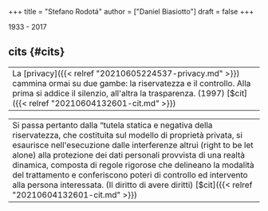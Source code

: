 +++
title = "Stefano Rodotá"
author = ["Daniel Biasiotto"]
draft = false
+++

1933 - 2017


## cits {#cits}

|                                                                                                                                                                                                                                        |
|----------------------------------------------------------------------------------------------------------------------------------------------------------------------------------------------------------------------------------------|
| La [privacy]({{< relref "20210605224537-privacy.md" >}}) cammina ormai su due gambe: la riservatezza e il controllo. Alla prima si addice il silenzio, all'altra la trasparenza. (1997) [$cit]({{< relref "20210604132601-cit.md" >}}) |

|                                                                                                                                                                                                                                                                                                                                                                                                                                                                                                           |
|-----------------------------------------------------------------------------------------------------------------------------------------------------------------------------------------------------------------------------------------------------------------------------------------------------------------------------------------------------------------------------------------------------------------------------------------------------------------------------------------------------------|
| Si passa pertanto dalla “tutela statica e negativa della riservatezza, che costituita sul modello di proprietà privata, si esaurisce nell'esecuzione dalle interferenze altrui (right to be let alone) alla protezione dei dati personali provvista di una realtà dinamica, composta di regole rigorose che delineano la modalità del trattamento e conferiscono poteri di controllo ed intervento alla persona interessata. (Il diritto di avere diritti) [$cit]({{< relref "20210604132601-cit.md" >}}) |
